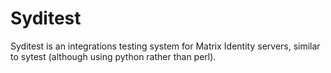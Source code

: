 Syditest
========

Syditest is an integrations testing system for Matrix Identity servers, similar
to sytest (although using python rather than perl).
